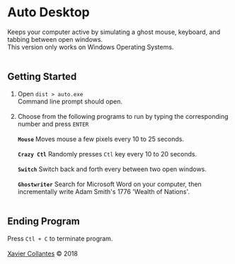 # Auto Desktop
Keeps your computer active by simulating a ghost mouse, keyboard, and tabbing between open windows.  <br>
This version only works on Windows Operating Systems.  <br><br>
## Getting Started
1) Open `dist > auto.exe`<br>
Command line prompt should open.  <br><br>
2) Choose from the following programs to run by typing the corresponding number and press `ENTER`  <br><br>
  **`Mouse`** Moves mouse a few pixels every 10 to 25 seconds. <br><br>
  **`Crazy Ctl`** Randomly presses `Ctl` key every 10 to 20 seconds. <br><br>
  **`Switch`** Switch back and forth every between two open windows. <br><br>
  **`Ghostwriter`** Search for Microsoft Word on your computer, then incrementally write Adam Smith's 1776 'Wealth of Nations'. <br><br>
## Ending Program
Press `Ctl + C` to terminate program.  <br><br>
[Xavier Collantes](https://linkedin.com/in/xaviercollantes) &#169; 2018
